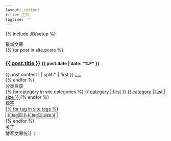 ```yaml
---
layout: content
title: 主页
tagline: ''
---
```

{% include JB/setup %}
<div class="container">
  <div class="row">
    <div class="col-md-8">
    	<div class="panel panel-default">
		  <div class="panel-heading">
		  	<span class="glyphicon glyphicon-home"></span>
		  	最新文章
		  </div>
		  <div class="panel-body">
        {% for post in site.posts %}
          <div class="col-md-12 page-header">    
            <h3>
              <a href="{{ BASE_PATH }}{{ post.url }}">{{ post.title }}</a><small> 
              {{ post.date | date: "%F" }}
              </small>
            </h3>           
          </div>
          <div class="col-md-12"> 
            {{ post.content  | | split:'<!--break-->' | first }}
            <a href="{{ post.url }}">.....</a>
          </div>
        {% endfor %}
		  </div>
		</div>
    </div>
  	<div class="col-md-4"> 		
  		<div class="panel panel-default">
  		  <div class="panel-heading">
  		  	<span class="glyphicon glyphicon-folder-open icon-margin"></span>
  		  	分类目录
  		  </div>
  		  <div class="panel-body">
  		    <div class="list-group">
  			  {% for category in site.categories %} 
            <a class="list-group-item" href="{{ BASE_PATH }}{{ site.JB.categories_path }}#{{ category | first }}-ref">
		    		{{ category | first }} 
            <span class="badge">{{ category | last | size }}</span>
  		    	</a>
  		      {% endfor %}
  			  </div>
  		  </div>
  		</div>
  		<div class="panel panel-default">
  		  <div class="panel-heading">
  		  	<span class="glyphicon glyphicon-tags icon-margin"></span>
  		  	标签
  		  </div>
  		  <div class="panel-body">
  		    	{% for tag in site.tags %} 
  			    <div class="lable-margin blog-left">
  			      <button class="btn btn-primary btn-sm" type="button">
  			        <a href="{{ BASE_PATH }}{{ site.JB.tags_path }}#{{ tag[0] }}-ref">
  			          <span class="tag-color">{{ tag[0] }}</span>
  			          <span class="badge">{{ tag[1].size }}</span>
  			        </a>
  			      </button>
  			    </div>
  			    {% endfor %}
  		  </div>
  		</div>
      <div class="panel panel-default">
        <div class="panel-heading">
          <span class="glyphicon glyphicon-th icon-margin"></span>
          关于
        </div>
        <div class="panel-body">
          博客文章统计：
        </div>
      </div>
  	</div>  	
  </div>
</div>



